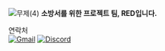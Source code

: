 ![무제(4)](https://github.com/user-attachments/assets/73819a38-7986-4742-ae85-49eedfa0e45d)
<b>소방서를 위한 프로젝트 팀, RED입니다.</b>

연락처<br>
[![Gmail](https://img.shields.io/badge/Gmail-D14836?style=for-the-badge&logo=gmail&logoColor=white)](mailto:r3d.devteam@gmail.com)
[![Discord](https://img.shields.io/badge/Discord-5865F2?style=for-the-badge&logo=discord&logoColor=white)](https://discordapp.com/users/867071958071771157)

